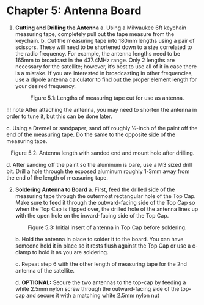 # Chapter 5: Antenna Board

1. **Cutting and Drilling the Antenna**
   a. Using a Milwaukee 6ft keychain measuring tape, completely pull out the tape measure from the keychain.
   b. Cut the measuring tape into 180mm lengths using a pair of scissors. These will need to be shortened down to a size correlated to the radio frequency. For example, the antenna lengths need to be 165mm to broadcast in the 437.4MHz range. Only 2 lengths are necessary for the satellite; however, it’s best to use all of it in case there is a mistake. If you are interested in broadcasting in other frequencies, use a dipole antenna calculator to find out the proper element length for your desired frequency.
   <p align="center">Figure 5.1: Lengths of measuring tape cut for use as antenna.</p>

!!! note
      After attaching the antenna, you may need to shorten the antenna in order to tune it, but this can be done later.
   
   c. Using a Dremel or sandpaper, sand off roughly ½-inch of the paint off the end of the measuring tape. Do the same to the opposite side of the measuring tape.
   <p align="center">Figure 5.2: Antenna length with sanded end and mount hole after drilling.</p>
   d. After sanding off the paint so the aluminum is bare, use a M3 sized drill bit. Drill a hole through the exposed aluminum roughly 1-3mm away from the end of the length of measuring tape.

2. **Soldering Antenna to Board**
   a. First, feed the drilled side of the measuring tape through the outermost rectangular hole of the Top Cap. Make sure to feed it through the outward-facing side of the Top Cap so when the Top Cap is flipped over, the drilled hole of the antenna lines up with the open hole on the inward-facing side of the Top Cap.
   <p align="center">Figure 5.3: Initial insert of antenna in Top Cap before soldering.</p>


   b. Hold the antenna in place to solder it to the board. You can have someone hold it in place so it rests flush against the Top Cap or use a c-clamp to hold it as you are soldering.
   
   c. Repeat step 6 with the other length of measuring tape for the 2nd antenna of the satellite.
   
   d. **OPTIONAL:** Secure the two antennas to the top-cap by feeding a white 2.5mm nylon screw through the outward-facing side of the top-cap and secure it with a matching white 2.5mm nylon nut
